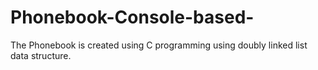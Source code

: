 # Phonebook-Console-based-
The Phonebook is created using C programming using doubly linked list data structure.
